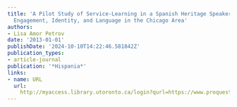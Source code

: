 ```yaml
---
title: 'A Pilot Study of Service-Learning in a Spanish Heritage Speaker Course: Community
  Engagement, Identity, and Language in the Chicago Area'
authors:
- Lisa Amor Petrov
date: '2013-01-01'
publishDate: '2024-10-10T14:22:46.581842Z'
publication_types:
- article-journal
publication: '*Hispania*'
links:
- name: URL
  url: 
    http://myaccess.library.utoronto.ca/login?qurl=https://www.proquest.com/docview/1651845022?accountid=14771&bdid=38382&_bd=ghS1ojseOFhiLhMzySRhctdnkiI%3D
---
```

